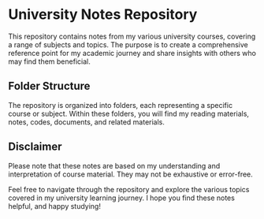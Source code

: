 # University Notes Repository

This repository contains notes from my various university courses, covering a range of subjects and topics. The purpose is to create a comprehensive reference point for my academic journey and share insights with others who may find them beneficial.

## Folder Structure

The repository is organized into folders, each representing a specific course or subject. Within these folders, you will find my reading materials, notes, codes, documents, and related materials.

## Disclaimer

Please note that these notes are based on my understanding and interpretation of course material. They may not be exhaustive or error-free.

Feel free to navigate through the repository and explore the various topics covered in my university learning journey. I hope you find these notes helpful, and happy studying!
